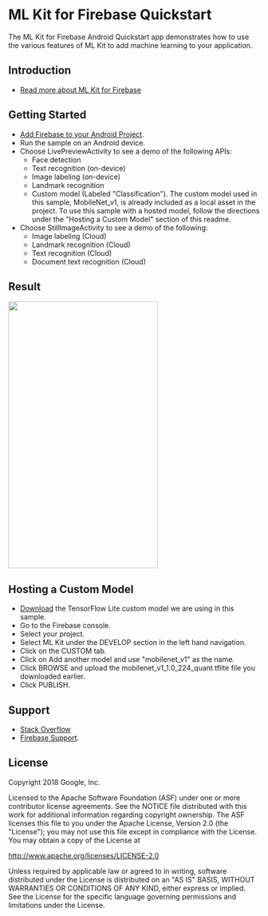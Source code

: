 ML Kit for Firebase Quickstart
==============================

The ML Kit for Firebase Android Quickstart app demonstrates how to use the
various features of ML Kit to add machine learning to your application.

Introduction
------------

- [Read more about ML Kit for Firebase](https://firebase.google.com/docs/ml-kit/)

Getting Started
---------------

- [Add Firebase to your Android Project](https://firebase.google.com/docs/android/setup).
- Run the sample on an Android device.
- Choose LivePreviewActivity to see a demo of the following APIs:
  - Face detection
  - Text recognition (on-device)
  - Image labeling (on-device)
  - Landmark recognition
  - Custom model (Labeled "Classification"). The custom model used in this
    sample, MobileNet_v1, is already included as a local asset in the project.
    To use this sample with a hosted model, follow the directions under the
    "Hosting a Custom Model" section of this readme.
- Choose StillImageActivity to see a demo of the following:
  - Image labeling (Cloud)
  - Landmark recognition (Cloud)
  - Text recognition (Cloud)
  - Document text recognition (Cloud)

Result
-----------
<img src="app/src/screen.png" height="534" width="300"/>

Hosting a Custom Model
-----------
- [Download](http://download.tensorflow.org/models/mobilenet_v1_2018_02_22/mobilenet_v1_1.0_224_quant.tgz)
  the TensorFlow Lite custom model we are using in this sample.
- Go to the Firebase console.
- Select your project.
- Select ML Kit under the DEVELOP section in the left hand navigation.
- Click on the CUSTOM tab.
- Click on Add another model and use "mobilenet_v1" as the name.
- Click BROWSE and upload the mobilenet_v1_1.0_224_quant.tflite file you
  downloaded earlier.
- Click PUBLISH.

Support
-------

- [Stack Overflow](https://stackoverflow.com/questions/tagged/firebase-mlkit)
- [Firebase Support](https://firebase.google.com/support/).

License
-------

Copyright 2018 Google, Inc.

Licensed to the Apache Software Foundation (ASF) under one or more contributor
license agreements.  See the NOTICE file distributed with this work for
additional information regarding copyright ownership.  The ASF licenses this
file to you under the Apache License, Version 2.0 (the "License"); you may not
use this file except in compliance with the License.  You may obtain a copy of
the License at

  http://www.apache.org/licenses/LICENSE-2.0

Unless required by applicable law or agreed to in writing, software
distributed under the License is distributed on an "AS IS" BASIS, WITHOUT
WARRANTIES OR CONDITIONS OF ANY KIND, either express or implied.  See the
License for the specific language governing permissions and limitations under
the License.

